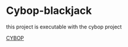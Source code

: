 # Cybop-blackjack

this project is executable with the cybop project

 [CYBOP](http://www.nongnu.org/cybop/) 
